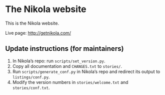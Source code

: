 The Nikola website
==================

This is the Nikola website.

Live page: <http://getnikola.com/>

Update instructions (for maintainers)
-------------------------------------

1. In Nikola’s repo: run `scripts/set_version.py`.
2. Copy all documentation and `CHANGES.txt` to `stories/`.
3. Run `scripts/generate_conf.py` in Nikola’s repo and redirect its output to
   `listings/conf.py`.
4. Modify the version numbers in `stories/welcome.txt` and `stories/conf.txt`.
